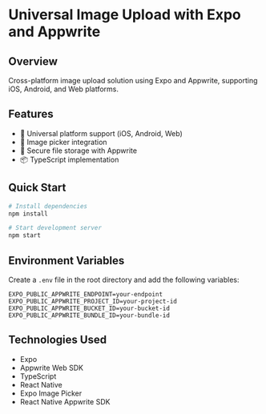 # Universal Image Upload with Expo and Appwrite

## Overview

Cross-platform image upload solution using Expo and Appwrite, supporting iOS, Android, and Web platforms.

## Features

- 📱 Universal platform support (iOS, Android, Web)
- 📸 Image picker integration
- 🔐 Secure file storage with Appwrite
- 📦 TypeScript implementation

## Quick Start

```bash
# Install dependencies
npm install

# Start development server
npm start
```

## Environment Variables

Create a `.env` file in the root directory and add the following variables:

```
EXPO_PUBLIC_APPWRITE_ENDPOINT=your-endpoint
EXPO_PUBLIC_APPWRITE_PROJECT_ID=your-project-id
EXPO_PUBLIC_APPWRITE_BUCKET_ID=your-bucket-id
EXPO_PUBLIC_APPWRITE_BUNDLE_ID=your-bundle-id
```

## Technologies Used

- Expo
- Appwrite Web SDK
- TypeScript
- React Native
- Expo Image Picker
- React Native Appwrite SDK
